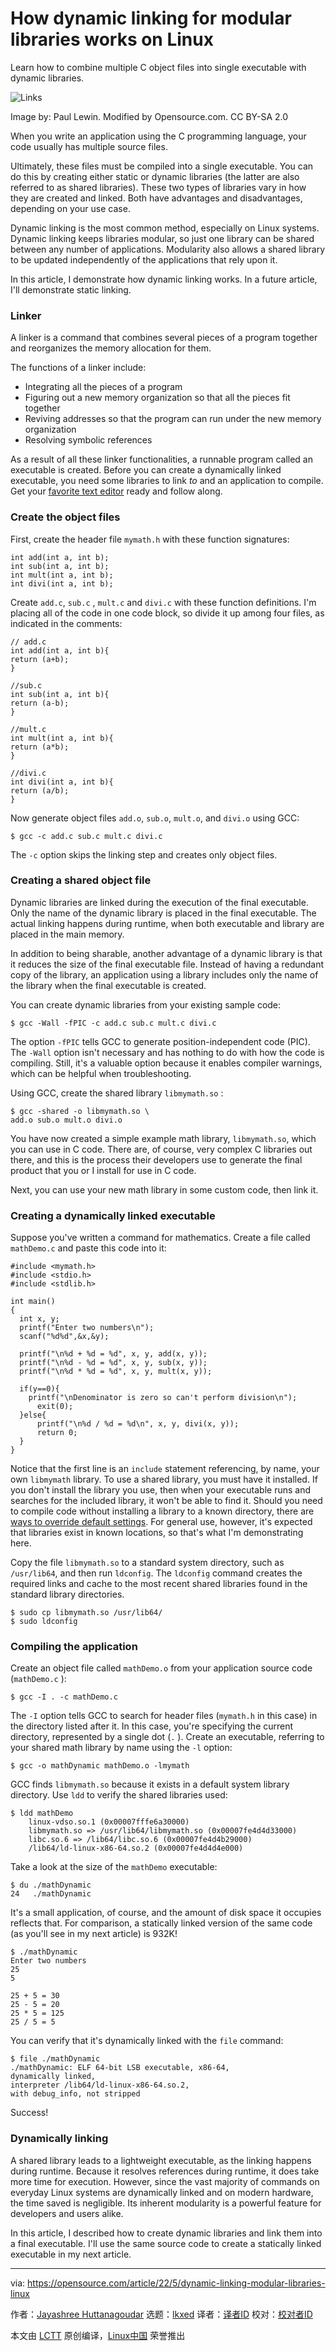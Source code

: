 [#]: subject: "How dynamic linking for modular libraries works on Linux"
[#]: via: "https://opensource.com/article/22/5/dynamic-linking-modular-libraries-linux"
[#]: author: "Jayashree Huttanagoudar https://opensource.com/users/jayashree-huttanagoudar"
[#]: collector: "lkxed"
[#]: translator: " "
[#]: reviewer: " "
[#]: publisher: " "
[#]: url: " "

How dynamic linking for modular libraries works on Linux
======
Learn how to combine multiple C object files into single executable with dynamic libraries.

![Links][1]

Image by: Paul Lewin. Modified by Opensource.com. CC BY-SA 2.0

When you write an application using the C programming language, your code usually has multiple source files.

Ultimately, these files must be compiled into a single executable. You can do this by creating either static or dynamic libraries (the latter are also referred to as shared libraries). These two types of libraries vary in how they are created and linked. Both have advantages and disadvantages, depending on your use case.

Dynamic linking is the most common method, especially on Linux systems. Dynamic linking keeps libraries modular, so just one library can be shared between any number of applications. Modularity also allows a shared library to be updated independently of the applications that rely upon it.

In this article, I demonstrate how dynamic linking works. In a future article, I'll demonstrate static linking.

### Linker

A linker is a command that combines several pieces of a program together and reorganizes the memory allocation for them.

The functions of a linker include:

* Integrating all the pieces of a program
* Figuring out a new memory organization so that all the pieces fit together
* Reviving addresses so that the program can run under the new memory organization
* Resolving symbolic references

As a result of all these linker functionalities, a runnable program called an executable is created. Before you can create a dynamically linked executable, you need some libraries to link *to* and an application to compile. Get your [favorite text editor][2] ready and follow along.

### Create the object files

First, create the header file `mymath.h` with these function signatures:

```
int add(int a, int b);
int sub(int a, int b);
int mult(int a, int b);
int divi(int a, int b);
```

Create `add.c`, `sub.c` , `mult.c` and `divi.c` with these function definitions. I'm placing all of the code in one code block, so divide it up among four files, as indicated in the comments:

```
// add.c
int add(int a, int b){
return (a+b);
}

//sub.c
int sub(int a, int b){
return (a-b);
}

//mult.c
int mult(int a, int b){
return (a*b);
}

//divi.c
int divi(int a, int b){
return (a/b);
}
```

Now generate object files `add.o`, `sub.o`, `mult.o`, and `divi.o` using GCC:

```
$ gcc -c add.c sub.c mult.c divi.c
```

The `-c` option skips the linking step and creates only object files.

### Creating a shared object file

Dynamic libraries are linked during the execution of the final executable. Only the name of the dynamic library is placed in the final executable. The actual linking happens during runtime, when both executable and library are placed in the main memory.

In addition to being sharable, another advantage of a dynamic library is that it reduces the size of the final executable file. Instead of having a redundant copy of the library, an application using a library includes only the name of the library when the final executable is created.

You can create dynamic libraries from your existing sample code:

```
$ gcc -Wall -fPIC -c add.c sub.c mult.c divi.c
```

The option `-fPIC` tells GCC to generate position-independent code (PIC). The `-Wall` option isn't necessary and has nothing to do with how the code is compiling. Still, it's a valuable option because it enables compiler warnings, which can be helpful when troubleshooting.

Using GCC, create the shared library `libmymath.so` :

```
$ gcc -shared -o libmymath.so \
add.o sub.o mult.o divi.o
```

You have now created a simple example math library, `libmymath.so`, which you can use in C code. There are, of course, very complex C libraries out there, and this is the process their developers use to generate the final product that you or I install for use in C code.

Next, you can use your new math library in some custom code, then link it.

### Creating a dynamically linked executable

Suppose you've written a command for mathematics. Create a file called `mathDemo.c` and paste this code into it:

```
#include <mymath.h>
#include <stdio.h>
#include <stdlib.h>

int main()
{
  int x, y;
  printf("Enter two numbers\n");
  scanf("%d%d",&x,&y);
 
  printf("\n%d + %d = %d", x, y, add(x, y));
  printf("\n%d - %d = %d", x, y, sub(x, y));
  printf("\n%d * %d = %d", x, y, mult(x, y));

  if(y==0){
    printf("\nDenominator is zero so can't perform division\n");
      exit(0);
  }else{
      printf("\n%d / %d = %d\n", x, y, divi(x, y));
      return 0;
  }
}
```

Notice that the first line is an `include` statement referencing, by name, your own `libmymath` library. To use a shared library, you must have it installed. If you don't install the library you use, then when your executable runs and searches for the included library, it won't be able to find it. Should you need to compile code without installing a library to a known directory, there are [ways to override default settings][3]. For general use, however, it's expected that libraries exist in known locations, so that's what I'm demonstrating here.

Copy the file `libmymath.so` to a standard system directory, such as `/usr/lib64`, and then run `ldconfig`. The `ldconfig` command creates the required links and cache to the most recent shared libraries found in the standard library directories.

```
$ sudo cp libmymath.so /usr/lib64/
$ sudo ldconfig
```

### Compiling the application

Create an object file called `mathDemo.o` from your application source code (`mathDemo.c` ):

```
$ gcc -I . -c mathDemo.c
```

The `-I` option tells GCC to search for header files (`mymath.h` in this case) in the directory listed after it. In this case, you're specifying the current directory, represented by a single dot (`.` ). Create an executable, referring to your shared math library by name using the `-l` option:

```
$ gcc -o mathDynamic mathDemo.o -lmymath
```

GCC finds `libmymath.so` because it exists in a default system library directory. Use `ldd` to verify the shared libraries used:

```
$ ldd mathDemo
    linux-vdso.so.1 (0x00007fffe6a30000)
    libmymath.so => /usr/lib64/libmymath.so (0x00007fe4d4d33000)
    libc.so.6 => /lib64/libc.so.6 (0x00007fe4d4b29000)
    /lib64/ld-linux-x86-64.so.2 (0x00007fe4d4d4e000)
```

Take a look at the size of the `mathDemo` executable:

```
$ du ./mathDynamic
24   ./mathDynamic
```

It's a small application, of course, and the amount of disk space it occupies reflects that. For comparison, a statically linked version of the same code (as you'll see in my next article) is 932K!

```
$ ./mathDynamic
Enter two numbers
25
5

25 + 5 = 30
25 - 5 = 20
25 * 5 = 125
25 / 5 = 5
```

You can verify that it's dynamically linked with the `file` command:

```
$ file ./mathDynamic
./mathDynamic: ELF 64-bit LSB executable, x86-64,
dynamically linked,
interpreter /lib64/ld-linux-x86-64.so.2,
with debug_info, not stripped
```

Success!

### Dynamically linking

A shared library leads to a lightweight executable, as the linking happens during runtime. Because it resolves references during runtime, it does take more time for execution. However, since the vast majority of commands on everyday Linux systems are dynamically linked and on modern hardware, the time saved is negligible. Its inherent modularity is a powerful feature for developers and users alike.

In this article, I described how to create dynamic libraries and link them into a final executable. I'll use the same source code to create a statically linked executable in my next article.

--------------------------------------------------------------------------------

via: https://opensource.com/article/22/5/dynamic-linking-modular-libraries-linux

作者：[Jayashree Huttanagoudar][a]
选题：[lkxed][b]
译者：[译者ID](https://github.com/译者ID)
校对：[校对者ID](https://github.com/校对者ID)

本文由 [LCTT](https://github.com/LCTT/TranslateProject) 原创编译，[Linux中国](https://linux.cn/) 荣誉推出

[a]: https://opensource.com/users/jayashree-huttanagoudar
[b]: https://github.com/lkxed
[1]: https://opensource.com/sites/default/files/lead-images/links.png
[2]: https://opensource.com/article/21/2/open-source-text-editors
[3]: https://opensource.com/article/22/5/compile-code-ldlibrarypath
